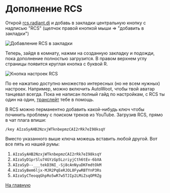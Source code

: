 # Дополнение RCS

Открой [rcs.radiant.dj](https://rcs.radiant.dj) и добавь в закладки центральную кнопку с надписью "RCS" (щелчок правой кнопкой мыши => "добавить в закладки")

![Добавление RCS в закладки](https://i.imgur.com/PV7wAzP.png)

Теперь, зайдя в комнату, нажми на созданную закладку и подожди, пока дополнение полностью загрузится. В правом верхнем углу страницы появится круглая кнопка с буквой R. 

![Кнопка настроек RCS](https://i.imgur.com/yiDpUtu.png)

По ее нажатию доступно множество интересных (но не всем нужных) настроек. Например, можно включить AutoWoot, чтобы твой аватар танцевал всегда. Пока не написан полный гайд по настройкам, с RCS ты один на один, [транслейт](https://translate.google.com) тебе в помощь.

В RCS можно перманентно добавить какой-нибудь ключ чтобы починить проблему с поиском треков из YouTube. Загрузив RCS, прямо в чат плага впиши: 

`/key AIzaSyAHB2NzxjWTknbepmzCAI2rRk7eI98ksqY` 

Вместо указанного выше ключа можешь вставить любой другой. Вот все пять из нашей румы:

1. `AIzaSyAHB2NzxjWTknbepmzCAI2rRk7eI98ksqY`
1. `AIzaSyD1prSlu74GYzGp5LzriyjCth6tEv-6bXA`
1. `AIzaSyD--___tekD3NI_-Sj8cAnNyuDKFmdtOkM`
1. `AIzaSyBem6ljx-MJR2PqEeRJOL8FywRBTYnP3Rs`
1. `AIzaSyCTeoqqGhpRo5wR7w5TJIp2LMiZsqOPRZg`

[На главную](https://an0nwave.github.io/help/)

